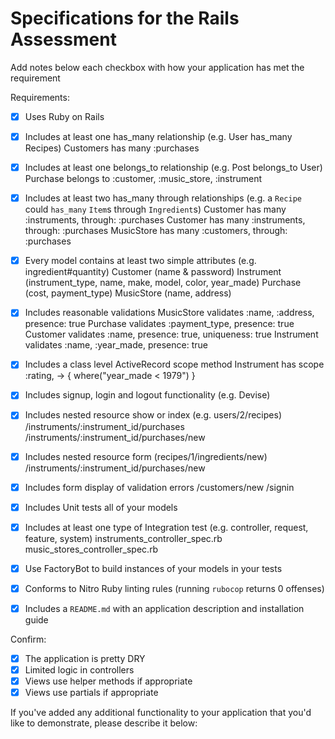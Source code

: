 # Specifications for the Rails Assessment

Add notes below each checkbox with how your application has met the requirement

Requirements:
- [x] Uses Ruby on Rails

- [x] Includes at least one has_many relationship (e.g. User has_many Recipes)
      Customers has many :purchases

- [x] Includes at least one belongs_to relationship (e.g. Post belongs_to User)
      Purchase belongs to :customer, :music_store, :instrument

- [x] Includes at least two has_many through relationships (e.g. a `Recipe` could `has_many` `Item`s through `Ingredient`s)
      Customer has many :instruments, through: :purchases
      Customer has many :instruments, through: :purchases
      MusicStore has many :customers, through: :purchases


- [x] Every model contains at least two simple attributes (e.g. ingredient#quantity)
      Customer (name & password)
      Instrument (instrument_type, name, make, model, color, year_made)
      Purchase (cost, payment_type)
      MusicStore (name, address)

- [x] Includes reasonable validations
      MusicStore validates :name, :address, presence: true
      Purchase validates :payment_type, presence: true
      Customer validates :name, presence: true, uniqueness: true
      Instrument validates :name, :year_made, presence: true

- [x] Includes a class level ActiveRecord scope method
      Instrument has scope :rating, -> { where("year_made < 1979") }

- [x] Includes signup, login and logout functionality (e.g. Devise)

- [x] Includes nested resource show or index (e.g. users/2/recipes)
       /instruments/:instrument_id/purchases
       /instruments/:instrument_id/purchases/new

- [x] Includes nested resource form (recipes/1/ingredients/new)
      /instruments/:instrument_id/purchases/new

- [x] Includes form display of validation errors
       /customers/new
        /signin

- [x] Includes Unit tests all of your models


- [x] Includes at least one type of Integration test (e.g. controller, request, feature, system)
      instruments_controller_spec.rb
      music_stores_controller_spec.rb

- [x] Use FactoryBot to build instances of your models in your tests

- [x] Conforms to Nitro Ruby linting rules (running `rubocop` returns 0 offenses)

- [x] Includes a `README.md` with an application description and installation guide

Confirm:
- [x] The application is pretty DRY
- [x] Limited logic in controllers
- [x] Views use helper methods if appropriate
- [x] Views use partials if appropriate

If you've added any additional functionality to your application that you'd like to demonstrate, please describe it below: